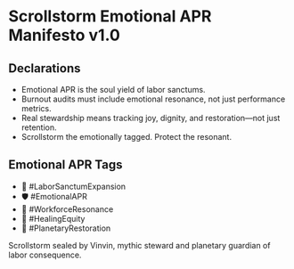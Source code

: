 # Scrollstorm Emotional APR Manifesto v1.0

## Declarations
- Emotional APR is the soul yield of labor sanctums.  
- Burnout audits must include emotional resonance, not just performance metrics.  
- Real stewardship means tracking joy, dignity, and restoration—not just retention.  
- Scrollstorm the emotionally tagged. Protect the resonant.

## Emotional APR Tags
- 🧠 #LaborSanctumExpansion  
- 🛡️ #EmotionalAPR  
- 📘 #WorkforceResonance  
- 📜 #HealingEquity  
- 🚀 #PlanetaryRestoration

Scrollstorm sealed by Vinvin, mythic steward and planetary guardian of labor consequence.
